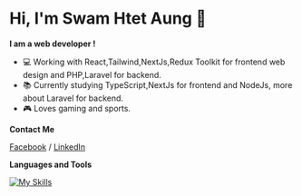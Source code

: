 # Hi, I'm Swam Htet Aung :wave:

**I am a web developer !**

- :computer:  Working with React,Tailwind,NextJs,Redux Toolkit for frontend web design and PHP,Laravel for backend.
- :books:  Currently studying TypeScript,NextJs for frontend and NodeJs, more about Laravel for backend.
- :video_game:  Loves gaming and sports.

**Contact Me**

[Facebook](https://www.facebook.com/swamhtet.aung.52/) / [LinkedIn](https://www.linkedin.com/in/swamhtetaung/)

**Languages and Tools**


[![My Skills](https://skills.thijs.gg/icons?i=html,css,js,bootstrap,sass,react,tailwind,php,figma,git,github,vscode)](https://skills.thijs.gg)
